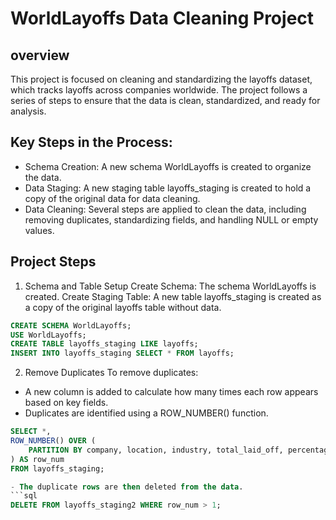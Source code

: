# WorldLayoffs Data Cleaning Project

## overview 
This project is focused on cleaning and standardizing the layoffs dataset, which tracks layoffs across companies worldwide. The project follows a series of steps to ensure that the data is clean, standardized, and ready for analysis.

## Key Steps in the Process:
- Schema Creation: A new schema WorldLayoffs is created to organize the data.
- Data Staging: A new staging table layoffs_staging is created to hold a copy of the original data for data cleaning.
- Data Cleaning: Several steps are applied to clean the data, including removing duplicates, standardizing fields, and handling NULL or empty values.

## Project Steps
1. Schema and Table Setup
Create Schema: The schema WorldLayoffs is created.
Create Staging Table: A new table layoffs_staging is created as a copy of the original layoffs table without data.
```sql
CREATE SCHEMA WorldLayoffs;
USE WorldLayoffs;
CREATE TABLE layoffs_staging LIKE layoffs;
INSERT INTO layoffs_staging SELECT * FROM layoffs;
```

2. Remove Duplicates
To remove duplicates:
- A new column is added to calculate how many times each row appears based on key fields.
- Duplicates are identified using a ROW_NUMBER() function.
```sql
SELECT *,
ROW_NUMBER() OVER (
    PARTITION BY company, location, industry, total_laid_off, percentage_laid_off, `date`
) AS row_num
FROM layoffs_staging;

- The duplicate rows are then deleted from the data.
```sql
DELETE FROM layoffs_staging2 WHERE row_num > 1;

